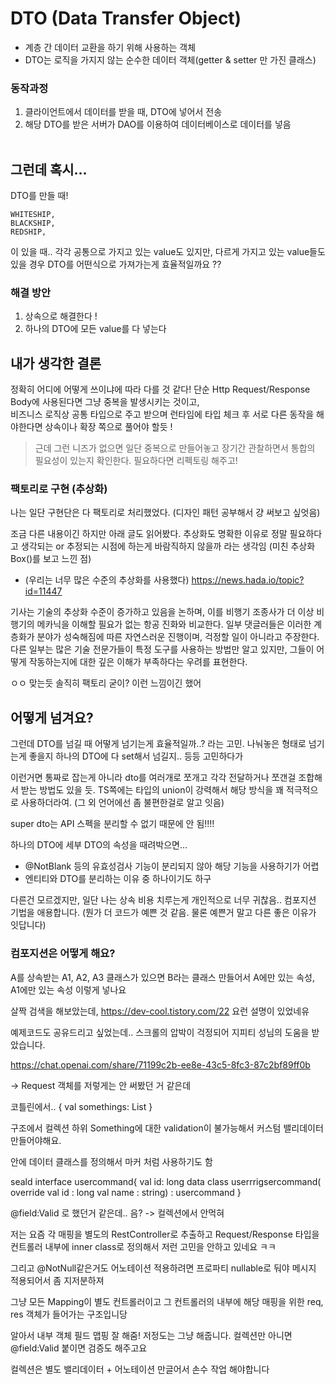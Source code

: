 # DTO (Data Transfer Object)
- 계층 간 데이터 교환을 하기 위해 사용하는 객체
- DTO는 로직을 가지지 않는 순수한 데이터 객체(getter & setter 만 가진 클래스)

### 동작과정
1. 클라이언트에서 데이터를 받을 때, DTO에 넣어서 전송
2. 해당 DTO를 받은 서버가 DAO를 이용하여 데이터베이스로 데이터를 넣음
<br/></br>

## 그런데 혹시...

DTO를 만들 때!<br/>

~~~
WHITESHIP,
BLACKSHIP,
REDSHIP,
~~~

이 있을 때.. 각각 공통으로 가지고 있는 value도 있지만, 다르게 가지고 있는 value들도 있을 경우 DTO를 어떤식으로 가져가는게 효율적일까요 ??

### 해결 방안
1. 상속으로 해결한다 !
2. 하나의 DTO에 모든 value를 다 넣는다

## 내가 생각한 결론
정확히 어디에 어떻게 쓰이냐에 따라 다를 것 같다! 단순 Http Request/Response Body에 사용된다면 그냥 중복을 발생시키는 것이고, <br/> 
비즈니스 로직상 공통 타입으로 주고 받으며 런타임에 타입 체크 후 서로 다른 동작을 해야한다면 상속이나 확장 쪽으로 풀어야 할듯 !

> 근데 그런 니즈가 없으면 일단 중복으로 만들어놓고 장기간 관찰하면서 통합의 필요성이 있는지 확인한다. 필요하다면 리펙토링 해주고!

### 팩토리로 구현 (추상화)

나는 일단 구현단은 다 팩토리로 처리했었다. (디자인 패턴 공부해서 걍 써보고 싶엇음) 

조금 다른 내용이긴 하지만 아래 글도 읽어봤다. 추상화도 명확한 이유로 정말 필요하다고 생각되는 or 추정되는 시점에 하는게 바람직하지 않을까 라는 생각임 (미친 추상화 Box()를 보고 느낀 점)

- (우리는 너무 많은 수준의 추상화를 사용했다) https://news.hada.io/topic?id=11447 

 기사는 기술의 추상화 수준이 증가하고 있음을 논하며, 이를 비행기 조종사가 더 이상 비행기의 메카닉을 이해할 필요가 없는 항공 진화와 비교한다.
일부 댓글러들은 이러한 계층화가 분야가 성숙해짐에 따른 자연스러운 진행이며, 걱정할 일이 아니라고 주장한다.
 다른 일부는 많은 기술 전문가들이 특정 도구를 사용하는 방법만 알고 있지만, 그들이 어떻게 작동하는지에 대한 깊은 이해가 부족하다는 우려를 표현한다.

ㅇㅇ 맞는듯 솔직히 팩토리 굳이? 이런 느낌이긴 했어

## 어떻게 넘겨요?

그런데 DTO를 넘길 때 어떻게 넘기는게 효율적일까..? 라는 고민. 나눠놓은 형태로 넘기는게 좋을지 하나의 DTO에 다 set해서 넘길지.. 등등 고민하다가

이런거면 통짜로 잡는게 아니라 dto를 여러개로 쪼개고 각각 전달하거나 쪼갠걸 조합해서 받는 방법도 있을 듯. TS쪽에는 타입의 union이 강력해서 해당 방식을 꽤 적극적으로 사용하더라여. (그 외 언어에선 좀 불편한걸로 알고 잇음)

super dto는 API 스펙을 분리할 수 없기 때문에 안 됨!!!!

하나의 DTO에 세부 DTO의 속성을 때려박으면...

- @NotBlank 등의 유효성검사 기능이 분리되지 않아 해당 기능을 사용하기가 어렵
- 엔티티와 DTO를 분리하는 이유 중 하나이기도 하구

다른건 모르겠지만, 일단 나는 상속 비용 치루는게 개인적으로 너무 귀찮음.. 컴포지션 기법을 애용합니다. (뭔가 더 코드가 예쁜 것 같음. 물론 예쁜거 말고 다른 좋은 이유가 잇답니다)

### 컴포지션은 어떻게 해요?
A를 상속받는 A1, A2, A3 클래스가 있으면
B라는 클래스 만들어서 A에만 있는 속성, A1에만 있는 속성 이렇게 넣나요

살짝 검색을 해보았는데,
https://dev-cool.tistory.com/22
요런 설명이 있었네유

예제코드도 공유드리고 싶었는데.. 스크롤의 압박이 걱정되어 지피티 성님의 도움을 받았습니다.

https://chat.openai.com/share/71199c2b-ee8e-43c5-8fc3-87c2bf89ff0b

-> Request 객체를 저렇게는 안 써봤던 거 같은데

코틀린에서.. 
{
  val somethings: List<Something>
}

구조에서 컬렉션 하위 Something에 대한 validation이 불가능해서 커스텀 밸리데이터 만들어야해요.

안에 데이터 클래스를 정의해서 마커 처럼 사용하기도 함

seald interface usercommand{
val id: long
data class userrrigsercommand(
override val id : long
val name : string) : usercommand
}

@field:Valid 로 했던거 같은데.. 음? -> 컬렉션에서 안먹혀

저는 요즘 각 매핑을 별도의 RestController로 추출하고 Request/Response 타입을 컨트롤러 내부에 inner class로 정의해서 저런 고민을 안하고 있네요 ㅋㅋ

그리고 @NotNull같은거도 어노테이션 적용하려면 프로파티 nullable로 둬야 메시지 적용되어서 좀 지저분하져

그냥 모든 Mapping이 별도 컨트롤러이고 그 컨트롤러의 내부에 해당 매핑을 위한 req, res 객체가 들어가는 구조입니당


알아서 내부 객체 필드 맵핑 잘 해줌! 저정도는 그냥 해줍니다. 컬렉션만 아니면 @field:Valid 붙이면 검증도 해주고요

컬렉션은 별도 밸리데이터 + 어노테이션 만글어서 손수 작업 해야합니다
